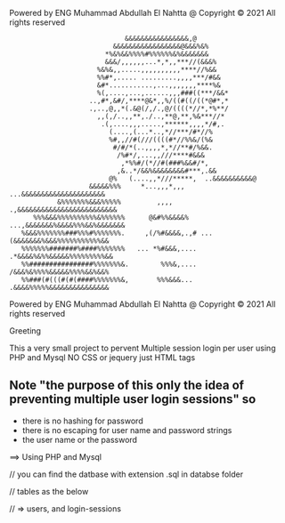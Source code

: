 Powered by ENG Muhammad Abdullah El Nahtta @ Copyright © 2021 All rights reserved 

                                 &&&&&&&&&&&&&&&&,@                             
                              &&&&&&&&&&&&&&&&&@&&&%&%                          
                            *%&%&&%%%%#%%%%%%&%&&&&&&&                          
                            &&&/,,,,,,...*,*,,***//(&&&%                        
                          %&%&,,.....,,,,,,,,,,****//%&&                        
                          %%#*,..... .........,,,,***/#&&                       
                          &#*...........,...,,,,,,,****%&                       
                          %(,....,...,......,,,###((***/&&*                     
                        ..,#*,&#/,****@&*,,%/((#((/((*@#*,*                     
                        .,..,@,,*(.&@(/,/.,@/((((*//*,*%**/                     
                          ,,(,/..,,**,./..,**@,**,%&***//*                      
                           .(,....,,,.....,******,,,,*/#,.                      
                             (....,(...*..,*//***/#*//%                         
                             %#,,//#(///((((#*//%%&/(%&                         
                              #/#/*(..,,,,*,*//**#/%&&.                         
                               /%#*/,...,,///****#&&&                           
                                ,*%%#/(*//#(###%&&#/*,                          
                               ,&..*/&&%&&&&&&&&#***,.&&                        
                             @%   (....,,*///*****,  ..&&&&&&&&&&@              
                        &&&&&%%%     *...,,,*,,,    ...&&&&&&&&&&&&&&&&&&&&&    
                &%%%%%%%&&&%%%%%         ,,,,        .,&&&&&&&&&&&&&&&&&&&&&&&&&
          %%%&&&%%%%%%%%%%&%%%%%%      @&#%%&&&&%  ...,&&&&&&&%&&&&%%%&&%&&&&&&&
       %&&&%%%%%%%###%%%#%%%%%%%.     ,(/%#&&&&,.,# ...(&&&&&&&%&&&%%%%%%%%%%%&&
       %%%%%%%#######%####%%%%%%%   ... *%#&&&,....   .*&&&&%&%%&&&&&%%%%%%%%%&&
       %%################%%%%%%%&.        %%%&,....    /&&&%&%%%%&&&&&%%%%&&%&&%
       %%###(#(((#(#(####%%%%%%%&,       %%%&&&...     .&&&&%%%%%&&&&&&&&&&&&&&&

Powered by ENG Muhammad Abdullah El Nahtta @ Copyright © 2021 All rights reserved 


Greeting 

This a very small project to pervent Multiple session login per user using PHP and Mysql NO CSS or jequery just HTML tags 

## Note "the purpose of this only the idea of preventing multiple user login sessions" so 

- there is no hashing for password 
- there is no escaping for user name and password strings
- the user name or the password 


==> Using PHP and Mysql 

// you can find the datbase with extension .sql in databse folder 

// tables as the below 

// => users, and  login-sessions





